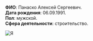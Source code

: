 **ФИО**: Панаско Алексей Сергеевич.  
**Дата рождения**: 06.09.1991.  
**Пол**: мужской.  
**Сфера деятельности**: строительство.  

![Я](https://user-images.githubusercontent.com/125549725/221430696-b253580d-ae71-4d54-b516-e6038237e89a.jpg)
